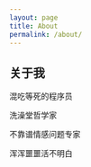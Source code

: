 ```yaml
---
layout: page
title: About
permalink: /about/
---
```



## 关于我

混吃等死的程序员

洗澡堂哲学家

不靠谱情感问题专家

浑浑噩噩活不明白
